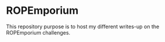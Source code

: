 # ROPEmporium
This repository purpose is to host my different writes-up on the ROPEmporium challenges.
